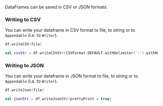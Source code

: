 [//]: # (title: Writing dataframes)
<!---IMPORT org.jetbrains.kotlinx.dataframe.samples.api.Write-->

DataFrames can be saved in CSV or JSON formats.

### Writing to CSV

You can write your dataframe in CSV format to file, to string or to `Appendable`
(i.e. to `Writer`).

<!---FUN writeCsv-->

```kotlin
df.writeCSV(file)
```

<!---END-->

<!---FUN writeCsvStr-->

```kotlin
val csvStr = df.writeCSVStr(CSVFormat.DEFAULT.withDelimiter(';').withRecordSeparator(System.lineSeparator()))
```

<!---END-->

### Writing to JSON

You can write your dataframe in JSON format to file, to string or to `Appendable`
(i.e. to `Writer`).

<!---FUN writeJson-->

```kotlin
df.writeJson(file)
```

<!---END-->

<!---FUN writeJsonStr-->

```kotlin
val jsonStr = df.writeJsonStr(prettyPrint = true)
```

<!---END-->
